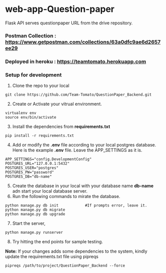 # web-app-Question-paper
Flask API serves questionpaper URL from the drive repository.

### Postman Collection : https://www.getpostman.com/collections/63a0dfc9ae6d2657ee29

### Deployed in heroku : https://teamtomato.herokuapp.com

### Setup for development
1. Clone the repo to your local
``` 
git clone https://github.com/Team-Tomato/QuestionPaper_Backend.git
```
2. Create or Activate your vitrual environment.
```
virtualenv env
source env/bin/activate
```
3. Install the dependencies from **requirements.txt**
```
pip install -r requirements.txt
```
4. Add or modify the **.env** file according to your local postgres database. Here is the example **.env** file. Leave the APP_SETTINGS as it is.
```
APP_SETTINGS="config.DevelopmentConfig"
POSTGRES_URL="127.0.0.1:5432"
POSTGRES_USER="postgres"
POSTGRES_PW="password"
POSTGRES_DB="db-name"
```
5. Create the database in your local with your database name **db-name** adn start your local database server.
6. Run the following commands to mirate the database.
```
python manage.py db init            #If prompts error, leave it.
python manage.py db migrate
python manage.py db upgrade
```
7. Start the server,
```
python manage.py runserver
```
8. Try hitting the end points for sample testing.

**Note:**
If your changes adds some dependencies to the system, kindly update the requirements.txt file using pipreqs
```
pipreqs /path/to/project/QuestionPaper_Backend --force
```
